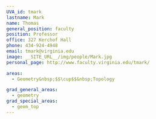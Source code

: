 ```yaml
---
UVA_id: tmark
lastname: Mark
name: Thomas
general_position: faculty
position: Professor
office: 327 Kerchof Hall
phone: 434-924-4948
email: tmark@virginia.edu
image: __SITE_URL__/img/people/Mark.jpg
personal_page: http://www.faculty.virginia.edu/tmark/

areas:
  - Geometry&nbsp;$$\cup$$&nbsp;Topology

grad_general_areas:
  - geometry
grad_special_areas:
  - geom_top
---
```

